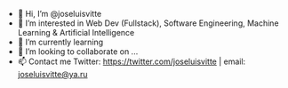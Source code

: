 - 👋 Hi, I’m @joseluisvitte
- 👀 I’m interested in Web Dev (Fullstack), Software Engineering, Machine Learning & Artificial Intelligence
- 🌱 I’m currently learning 
- 💞️ I’m looking to collaborate on ...
- 📫 Contact me Twitter: https://twitter.com/joseluisvitte | email: joseluisvitte@ya.ru

<!---
joseluisvitte/joseluisvitte is a ✨ special ✨ repository because its `README.md` (this file) appears on your GitHub profile.
You can click the Preview link to take a look at your changes.
--->
